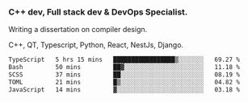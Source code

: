 <h3>C++ dev, Full stack dev & DevOps Specialist.</h3>
<p>Writing a dissertation on compiler design. <p>
<p>C++, QT, Typescript, Python, React, NestJs, Django.</p>

<!--START_SECTION:waka-->

```txt
TypeScript   5 hrs 15 mins   █████████████████▒░░░░░░░   69.27 %
Bash         50 mins         ██▓░░░░░░░░░░░░░░░░░░░░░░   11.18 %
SCSS         37 mins         ██░░░░░░░░░░░░░░░░░░░░░░░   08.19 %
TOML         21 mins         █▒░░░░░░░░░░░░░░░░░░░░░░░   04.82 %
JavaScript   14 mins         ▓░░░░░░░░░░░░░░░░░░░░░░░░   03.18 %
```

<!--END_SECTION:waka-->
